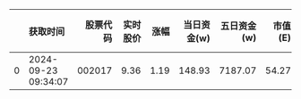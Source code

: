 |    | 获取时间            |   股票代码 |   实时股价 |   涨幅 |   当日资金(w) |   五日资金(w) |   市值(E) |   流通市值(E) |   换手率 |
|---:|:--------------------|-----------:|-----------:|-------:|--------------:|--------------:|----------:|--------------:|---------:|
|  0 | 2024-09-23 09:34:07 |     002017 |       9.36 |   1.19 |        148.93 |       7187.07 |     54.27 |         54.24 |     1.28 |